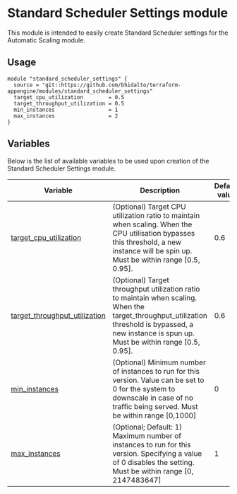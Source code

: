 # Standard Scheduler Settings module

This module is intended to easily create Standard Scheduler settings for the Automatic Scaling module.

## Usage

```
module "standard_scheduler_settings" {
  source = "git::https://github.com/bhidalto/terraform-appengine/modules/standard_scheduler_settings"
  target_cpu_utilization        = 0.5
  target_throughput_utilization = 0.5
  min_instances                 = 1 
  max_instances                 = 2
}
```

## Variables

Below is the list of available variables to be used upon creation of the Standard Scheduler Settings module.

| Variable | Description | Default value|
| --- | --- | -- |
| [target_cpu_utilization](https://cloud.google.com/appengine/docs/standard/python/config/appref#automatic_scaling_target_cpu_utilization) | (Optional) Target CPU utilization ratio to maintain when scaling. When the CPU utilisation bypasses this threshold, a new instance will be spin up. Must be within range [0.5, 0.95].  | 0.6 |
| [target_throughput_utilization](https://cloud.google.com/appengine/docs/standard/python/config/appref#automatic_scaling_target_throughput_utilization) | (Optional) Target throughput utilization ratio to maintain when scaling. When the target_throughput_utilization threshold is bypassed, a new instance is spun up. Must be within range [0.5, 0.95]. | 0.6 |
| [min_instances](https://cloud.google.com/appengine/docs/standard/python/config/appref#automatic_scaling_min_instances) | (Optional) Minimum number of instances to run for this version. Value can be set to 0 for the system to downscale in case of no traffic being served. Must be within range [0,1000]  | 0 |
| [max_instances](https://cloud.google.com/appengine/docs/standard/python/config/appref#automatic_scaling_max_instances) | (Optional; Default: 1) Maximum number of instances to run for this version. Specifying a value of 0 disables the setting. Must be within range [0, 2147483647] | 1 |

